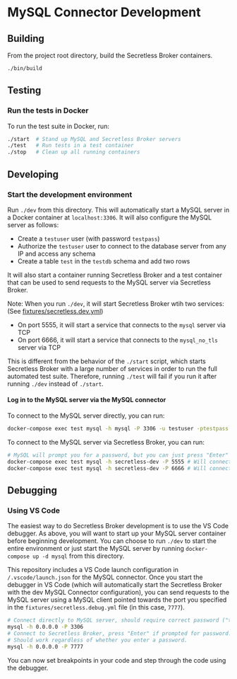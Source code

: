 # MySQL Connector Development

## Building

From the project root directory, build the Secretless Broker containers.

```sh
./bin/build
```

## Testing

### Run the tests in Docker

To run the test suite in Docker, run:

```sh
./start  # Stand up MySQL and Secretless Broker servers
./test   # Run tests in a test container
./stop   # Clean up all running containers
```

## Developing

### Start the development environment

Run `./dev` from this directory. This will automatically start a MySQL server in
a Docker container at `localhost:3306`. It will also configure the MySQL server as follows:

- Create a `testuser` user (with password `testpass`)
- Authorize the `testuser` user to connect to the database server from any IP and access any schema
- Create a table `test` in the `testdb` schema and add two rows

It will also start a container running Secretless Broker and a test container
that can be used to send requests to the MySQL server via Secretless Broker.

Note: When you run `./dev`, it will start Secretless Broker wtih two services:
(See [fixtures/secretless.dev.yml](fixtures/secretless.dev.yml))

- On port 5555, it will start a service that connects to the `mysql` server via TCP
- On port 6666, it will start a service that connects to the `mysql_no_tls` server via TCP

This is different from the behavior of the `./start` script, which starts Secretless Broker with
a large number of services in order to run the full automated test suite. Therefore,
running `./test` will fail if you run it after running `./dev` instead of `./start`.

#### Log in to the MySQL server via the MySQL connector

To connect to the MySQL server directly, you can run:

```sh
docker-compose exec test mysql -h mysql -P 3306 -u testuser -ptestpass
```

To connect to the MySQL server via Secretless Broker, you can run:

```sh
# MySQL will prompt you for a password, but you can just press "Enter"
docker-compose exec test mysql -h secretless-dev -P 5555 # Will connect to the `mysql` container
docker-compose exec test mysql -h secretless-dev -P 6666 # Will connect to `mysql_no_tls`
```

## Debugging

### Using VS Code

The easiest way to do Secretless Broker development is to use the VS Code
debugger. As above, you will want to start up your MySQL server container before
beginning development. You can choose to run `./dev` to start the entire environment
or just start the MySQL server by running `docker-compose up -d mysql` from this directory.

This repository includes a VS Code launch configuration in
`/.vscode/launch.json` for the MySQL connector. Once you start the debugger in
VS Code (which will automatically start the Secretless Broker with the dev MySQL
Connector configuration), you can send requests to the MySQL server using a
MySQL client pointed towards the port you specified in the
`fixtures/secretless.debug.yml` file (in this case, `7777`).

```sh
# Connect directly to MySQL server, should require correct password ("testpass").
mysql -h 0.0.0.0 -P 3306
# Connect to Secretless Broker, press "Enter" if prompted for password.
# Should work regardless of whether you enter a password.
mysql -h 0.0.0.0 -P 7777
```

You can now set breakpoints in your code and step through the code using the
debugger.
